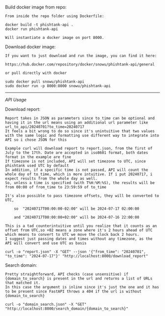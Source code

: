 Build docker image from repo:

    From inside the repo folder using Dockerfile:

    docker build -t phishtank-api .
    docker run phishtank-api

    Will instantiate a docker image on port 8000.

Download docker image:
    
    If you want to just download and run the image, you can find it here:

    https://hub.docker.com/repository/docker/snowu/phishtank-api/general

    or pull directly with docker

    sudo docker pull snowu/phishtank-api
    sudo docker run -p 8000:8000 snowu/phishtank-api


-------------------------------------------------------------------------------------------------------------------------------------------------------------------

*API Usage*

Download report:

    Report takes in JSON as parameters since to_time can be optional and having it in the url means using an additional url parameter like url_to_api/20240701?to_time=20240717
    It feels a bit wrong to do so since it's unintuitive that two values with the same logic and formatting use different way to integrate into API so i chose JSON for this

    Example curl will download report to report.json, from the first of July to the 17th. Date are accepted in iso8601 format, both dates format in the example are fine
    If timezone is not included, API will set timezone to UTC, since phishtank used UTC by default
    In addition, if a specific time is not passed, API will count the whole day of to_time, which is more intuitive. If i put 20240717, i expect results from the whole day as well.
    So, unless a time is specified (with T%H:%M:%S), the results will be from 00:00 of from_time to 23:59:59 of to_time

    It's also possible to pass timezone offsets, they will be converted to UTC, 

        so  "20240717T00:00:00-02:00" will be 2024-07-17 02:00:00

        and "20240717T00:00:00+02:00" will be 2024-07-16 22:00:00

    This is a tad counterintuitive until you realize that it counts as an offset from UTC,so +02 means a zone where it's 2 hours ahead of UTC which means to convert to UTC we move the clock back 2 hours.
    I suggest just passing dates and times without any timezone, as the API will convert and use UTC as basis
                                                                                    
    curl -o "report.json" -X "GET" --json '{"from_time": "20240701", "to_time": "2024-07-17"}' "http://localhost:8000/download_report"

Search domain:

    Pretty straightforward, API checks (case unsensitive) if {domain_to_search} is present in the url and returns a list of URLs that matched it. 
    In this case the argument is inline since it's just the one and it has to be present since FastAPI throws a 404 if the url is without {domain_to_search}

    curl -o "domain_search.json" -X "GET" "http://localhost:8000/search_domain/{domain_to_search}"
